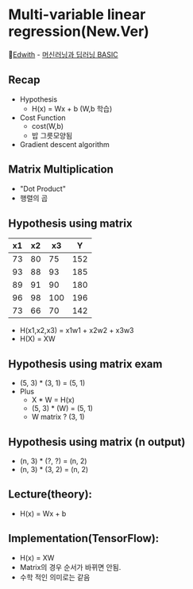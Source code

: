 # Multi-variable linear regression(New.Ver)

🏅[Edwith](https://www.edwith.org/) - [머신러닝과 딥러닝 BASIC](https://www.edwith.org/others26/joinLectures/9829)

## Recap

- Hypothesis
  - H(x) = Wx + b (W,b 학습)
- Cost Function
  - cost(W,b)
  - 밥 그릇모양됨
- Gradient descent algorithm

## Matrix Multiplication

- "Dot Product"
- 행렬의 곱

## Hypothesis using matrix

| x1  | x2  | x3  | Y   |
| --- | --- | --- | --- |
| 73  | 80  | 75  | 152 |
| 93  | 88  | 93  | 185 |
| 89  | 91  | 90  | 180 |
| 96  | 98  | 100 | 196 |
| 73  | 66  | 70  | 142 |

- H(x1,x2,x3) = x1w1 + x2w2 + x3w3
- H(X) = XW

## Hypothesis using matrix exam

- (5, 3) \* (3, 1) = (5, 1)
- Plus
  - X \* W = H(x)
  - (5, 3) \* (W) = (5, 1)
  - W matrix ? (3, 1)

## Hypothesis using matrix (n output)

- (n, 3) \* (?, ?) = (n, 2)
- (n, 3) \* (3, 2) = (n, 2)

## Lecture(theory):

- H(x) = Wx + b

## Implementation(TensorFlow):

- H(x) = XW
- Matrix의 경우 순서가 바뀌면 안됨.
- 수학 적인 의미로는 같음
